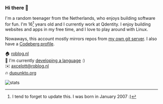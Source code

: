 ### Hi there 👋

I'm a random teenager from the Netherlands, who enjoys building software for fun.
I'm 16[^1] years old and I currently work at Qdentity. I enjoy building websites and
apps in my free time, and I love to play around with Linux.

Nowaways, this account mostly mirrors repos from [my own git server](https://git.dupunkto.org).
I also have a [Codeberg profile](https://codeberg.org/RobinBoers).
 

🏠 [roblog.nl](https://roblog.nl)  
🌱 I'm currently [developing a language](https://git.dupunkto.org/grape-lang) :)  
✉️ [axcelott@roblog.nl](mailto:hello+github@geheimesite.nl)     
🔥 [dupunkto.org](https://dupunkto.org)  

![stats](https://github-readme-stats.vercel.app/api?username=RobinBoers&count_private=true&hide_title=true&hide_border=false&show_icons=true)

[^1]: I tend to forget to update this. I was born in January 2007 :)

<!--
**RobinBoers/RobinBoers** is a ✨ _special_ ✨ repository because its `README.md` (this file) appears on your GitHub profile.

Here are some ideas to get you started:

- 🔭 I’m currently working on ...
- 🌱 I’m currently learning ...
- 👯 I’m looking to collaborate on ...
- 🤔 I’m looking for help with ...
- 💬 Ask me about ...
- 📫 How to reach me: ...
- 😄 Pronouns: ...
- ⚡ Fun fact: ...
-->
